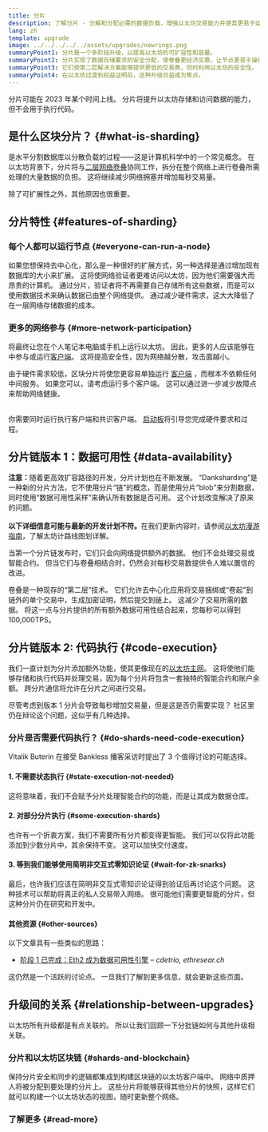 ```yaml
---
title: 分片
description: 了解分片 - 分解和分配必需的数据负载，增强以太坊交易能力并使其更易于运行。
lang: zh
template: upgrade
image: ../../../../../assets/upgrades/newrings.png
summaryPoint1: 分片是一个多阶段升级，以提高以太坊的可扩容性和容量。
summaryPoint2: 分片实现了数据存储要求的安全分配，使卷叠更经济实惠，让节点更易于操作。
summaryPoint3: 它们使第二层解决方案能够提供更低的交易费，同时利用以太坊的安全性。
summaryPoint4: 在以太坊过渡到权益证明后，这种升级日益成为焦点。
---
```


<UpgradeStatus dateKey="page-upgrades-shards-date">
    分片可能在 2023 年某个时间上线。 分片将提升以太坊存储和访问数据的能力，但不会用于执行代码。
</UpgradeStatus>

## 是什么区块分片？ {#what-is-sharding}

是水平分割数据库以分散负载的过程——这是计算机科学中的一个常见概念。 在以太坊背景下，分片将与[二层网络卷叠](/layer-2/)协同工作，拆分在整个网络上进行卷叠所需处理的大量数据的负担。 这将继续减少网络拥塞并增加每秒交易量。

除了可扩展性之外，其他原因也很重要。

## 分片特性 {#features-of-sharding}

### 每个人都可以运行节点 {#everyone-can-run-a-node}

如果您想保持去中心化，那么是一种很好的扩展方式，另一种选择是通过增加现有数据库的大小来扩展。 这将使网络验证者更难访问以太坊，因为他们需要强大而昂贵的计算机。 通过分片，验证者将不再需要自己存储所有这些数据，而是可以使用数据技术来确认数据已由整个网络提供。 通过减少硬件需求，这大大降低了在一层网络存储数据的成本。

### 更多的网络参与 {#more-network-participation}

将最终让您在个人笔记本电脑或手机上运行以太坊。 因此，更多的人应该能够在中参与或运行[客户端](/developers/docs/nodes-and-clients/)。 这将提高安全性，因为网络越分散，攻击面越小。

由于硬件需求较低，区块分片将使您更容易单独运行 [客户端](/developers/docs/nodes-and-clients/) ，而根本不依赖任何中间服务。 如果您可以，请考虑运行多个客户端。 这可以通过进一步减少故障点来帮助网络健康。

<br />

<InfoBanner isWarning>
  你需要同时运行执行客户端和共识客户端。 <a href="https://launchpad.ethereum.org" target="_blank">启动板</a>将引导您完成硬件要求和过程。
</InfoBanner>

## 分片链版本 1：数据可用性 {#data-availability}

<InfoBanner emoji=":construction:" isWarning>
  <strong>注意：</strong>随着更高效扩容路径的开发，分片计划也在不断发展。 “Danksharding”是一种新的分片方法，它不使用分片“链”的概念，而是使用分片“blob”来分割数据，同时使用“数据可用性采样”来确认所有数据是否可用。 这个计划改变解决了原来的问题。<br/><br/>
  <strong>以下详细信息可能与最新的开发计划不符。</strong>在我们更新内容时，请参阅<a href="https://members.delphidigital.io/reports/the-hitchhikers-guide- to-ethereum">以太坊漫游指南</a>，了解太坊计路线图划详解。
</InfoBanner>

当第一个分片链发布时，它们只会向网络提供额外的数据。 他们不会处理交易或智能合约。 但当它们与卷叠相结合时，仍然会对每秒交易数提供令人难以置信的改进。

卷叠是一种现存的“第二层”技术。 它们允许去中心化应用将交易捆绑或“卷起”到链外的单个交易中，生成加密证明，然后提交到链上。 这减少了交易所需的数据。 将这一点与分片提供的所有额外数据可用性结合起来，您每秒可以得到 100,000TPS。

## 分片链版本 2: 代码执行 {#code-execution}

我们一直计划为分片添加额外功能，使其更像现在的[以太坊主网](/glossary/#mainnet)。 这将使他们能够存储和执行代码并处理交易，因为每个分片将包含一套独特的智能合约和账户余额。 跨分片通信将允许在分片之间进行交易。

尽管考虑到版本 1 分片会导致每秒增加交易量，但是这是否仍需要实现？ 社区里仍在辩论这个问题，这似乎有几种选择。

### 分片是否需要代码执行？ {#do-shards-need-code-execution}

Vitalik Buterin 在接受 Bankless 播客采访时提出了 3 个值得讨论的可能选择。

<YouTube id="-R0j5AMUSzA" start="5841" />

#### 1. 不需要状态执行 {#state-execution-not-needed}

这将意味着，我们不会赋予分片处理智能合约的功能，而是让其成为数据仓库。

#### 2. 对部分分片执行 {#some-execution-shards}

也许有一个折衷方案，我们不需要所有分片都变得更智能。 我们可以仅将此功能添加到少数分片中，其余保持不变。 这可以加快交付速度。

#### 3. 等到我们能够使用简明非交互式零知识论证 {#wait-for-zk-snarks}

最后，也许我们应该在简明非交互式零知识论证得到验证后再讨论这个问题。 这种技术可以帮助将真正的私人交易带入网络。 很可能他们需要更智能的分片，但这种分片仍在研究和开发中。

#### 其他资源 {#other-sources}

以下文章具有一些类似的思路：

- [阶段 1 已完成：Eth2 成为数据可用性引擎](https://ethresear.ch/t/phase-one-and-done-eth2-as-a-data-availability-engine/5269/8) – _cdetrio, ethresear.ch_

这仍然是一个活跃的讨论点。 一旦我们了解到更多信息，就会更新这些页面。

## 升级间的关系 {#relationship-between-upgrades}

以太坊所有升级都是有点关联的。 所以让我们回顾一下分批链如何与其他升级相关联。

### 分片和以太坊区块链 {#shards-and-blockchain}

保持分片安全和同步的逻辑都集成到构建区块链的以太坊客户端中。 网络中质押人将被分配到要处理的分片上。 这些分片将能够获得其他分片的快照，这样它们就可以构建一个以太坊状态的视图，随时更新整个网络。

### 了解更多 {#read-more}

<ShardChainsList />

